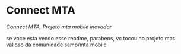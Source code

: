 # Connect MTA
*Connect MTA, Projeto mta mobile inovador*
 
se voce esta vendo esse readme, parabens, vc tocou no projeto mas valioso da comunidade samp/mta mobile
 
